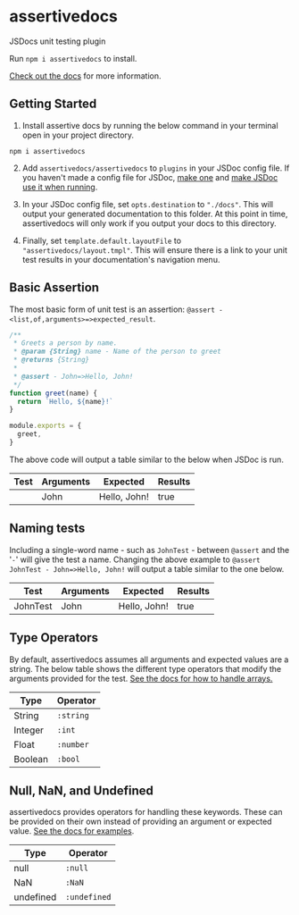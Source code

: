 # assertivedocs
JSDocs unit testing plugin

Run `npm i assertivedocs` to install.

[Check out the docs](https://assertivedocs.snail.codes) for more information.

## Getting Started

1. Install assertive docs by running the below command in your terminal open in your project directory.

```
npm i assertivedocs
```

2. Add `assertivedocs/assertivedocs` to `plugins` in your JSDoc config file. If you haven't made a 
config file for JSDoc, [make one](https://jsdoc.app/about-configuring-jsdoc.html) and [make JSDoc use it when running](https://jsdoc.app/about-commandline.html).

3. In your JSDoc config file, set `opts.destination` to `"./docs"`. This will output your generated 
documentation to this folder. At this point in time, assertivedocs will only work if you output 
your docs to this directory.

4. Finally, set `template.default.layoutFile` to `"assertivedocs/layout.tmpl"`. This will ensure 
there is a link to your unit test results in your documentation's navigation menu.

## Basic Assertion

The most basic form of unit test is an assertion: `@assert - <list,of,arguments>=>expected_result`.

```javascript
/**
 * Greets a person by name.
 * @param {String} name - Name of the person to greet
 * @returns {String}
 * 
 * @assert - John=>Hello, John!
 */
function greet(name) {
  return `Hello, ${name}!`
}

module.exports = {
  greet,
}
```

The above code will output a table similar to the below when JSDoc is run.

| **Test**  | **Arguments** | **Expected** | **Results** |
|-----------|---------------|--------------|-------------|
|           | John          | Hello, John! | true        |

## Naming tests

Including a single-word name - such as `JohnTest` - between `@assert` and the '`-`' will give the 
test a name. Changing the above example to `@assert JohnTest - John=>Hello, John!` will output a 
table similar to the one below.

| **Test**  | **Arguments** | **Expected** | **Results** |
|-----------|---------------|--------------|-------------|
| JohnTest  | John          | Hello, John! | true        |

## Type Operators

By default, assertivedocs assumes all arguments and expected values are a string. The below table 
shows the different type operators that modify the arguments provided for the test. [See the docs for how to handle arrays.](https://assertivedocs.snail.codes/tutorial-typeoperators.html)

| **Type** | **Operator** |
|----------|--------------|
| String   | `:string`    |
| Integer  | `:int`       |
| Float    | `:number`    |
| Boolean  | `:bool`      |

## Null, NaN, and Undefined

assertivedocs provides operators for handling these keywords. These can be provided on their own 
instead of providing an argument or expected value. [See the docs for examples](https://assertivedocs.snail.codes/tutorial-nullnanundefined.html).

| **Type**  | **Operator** |
|-----------|--------------|
| null      | `:null`      |
| NaN       | `:NaN`       |
| undefined | `:undefined` |